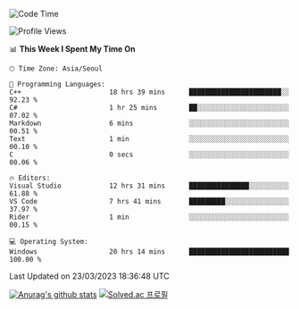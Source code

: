 <!--START_SECTION:waka-->
![Code Time](http://img.shields.io/badge/Code%20Time-43%20hrs%2025%20mins-blue)

![Profile Views](http://img.shields.io/badge/Profile%20Views-32-blue)

📊 **This Week I Spent My Time On** 

```text
🕑︎ Time Zone: Asia/Seoul

💬 Programming Languages: 
C++                      18 hrs 39 mins      ███████████████████████░░   92.23 % 
C#                       1 hr 25 mins        ██░░░░░░░░░░░░░░░░░░░░░░░   07.02 % 
Markdown                 6 mins              ░░░░░░░░░░░░░░░░░░░░░░░░░   00.51 % 
Text                     1 min               ░░░░░░░░░░░░░░░░░░░░░░░░░   00.10 % 
C                        0 secs              ░░░░░░░░░░░░░░░░░░░░░░░░░   00.06 % 

🔥 Editors: 
Visual Studio            12 hrs 31 mins      ███████████████░░░░░░░░░░   61.88 % 
VS Code                  7 hrs 41 mins       █████████░░░░░░░░░░░░░░░░   37.97 % 
Rider                    1 min               ░░░░░░░░░░░░░░░░░░░░░░░░░   00.15 % 

💻 Operating System: 
Windows                  20 hrs 14 mins      █████████████████████████   100.00 % 
```


 Last Updated on 23/03/2023 18:36:48 UTC
<!--END_SECTION:waka-->
[![Anurag's github stats](https://github-readme-stats.vercel.app/api?username=heosumin518)](https://github.com/anuraghazra/github-readme-stats)
[![Solved.ac
프로필](http://mazassumnida.wtf/api/v2/generate_badge?boj=heosumin)](https://solved.ac/heosumin)
